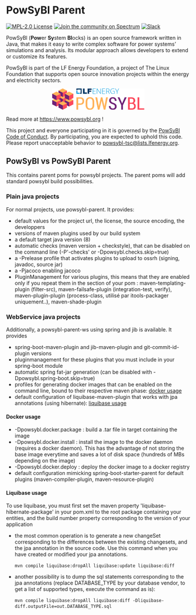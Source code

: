 # PowSyBl Parent

[![MPL-2.0 License](https://img.shields.io/badge/license-MPL_2.0-blue.svg)](https://www.mozilla.org/en-US/MPL/2.0/)
[![Join the community on Spectrum](https://withspectrum.github.io/badge/badge.svg)](https://spectrum.chat/powsybl)
[![Slack](https://img.shields.io/badge/slack-powsybl-blueviolet.svg?logo=slack)](https://join.slack.com/t/powsybl/shared_invite/zt-rzvbuzjk-nxi0boim1RKPS5PjieI0rA)

PowSyBl (**Pow**er **Sy**stem **Bl**ocks) is an open source framework written in Java, that makes it easy to write complex
software for power systems’ simulations and analysis. Its modular approach allows developers to extend or customize its
features.

PowSyBl is part of the LF Energy Foundation, a project of The Linux Foundation that supports open source innovation projects
within the energy and electricity sectors.

<p align="center">
<img src="https://raw.githubusercontent.com/powsybl/powsybl-gse/main/gse-spi/src/main/resources/images/logo_lfe_powsybl.svg?sanitize=true" alt="PowSyBl Logo" width="50%"/>
</p>

Read more at https://www.powsybl.org !

This project and everyone participating in it is governed by the [PowSyBl Code of Conduct](https://github.com/powsybl/.github/blob/main/CODE_OF_CONDUCT.md).
By participating, you are expected to uphold this code. Please report unacceptable behavior to [powsybl-tsc@lists.lfenergy.org](mailto:powsybl-tsc@lists.lfenergy.org).

## PowSyBl vs PowSyBl Parent

This contains parent poms for powsybl projects. The parent poms will add standard powsybl build possibilities. 

### Plain java projects 
For normal projects, use powsybl-parent. It provides:

- default values for the project url, the license, the source encoding, the developpers
- versions of maven plugins used by our build system
- a default target java version (8)
- automatic checks (maven version + checkstyle), that can be disabled on the command line (-P'-checks' or -Dpowsybl.checks.skip=true)
- a -Prelease profile that activates plugins to upload to ossrh (signing, javadoc, source jar)
- a -Pjacoco enabling jacoco
- PluginManagement for various plugins, this means that they are enabled only if you repeat them in the <build><plugins> section of your pom : maven-templating-plugin (filter-src), maven-failsafe-plugin (integration-test, verify), maven-plugin-plugin (process-class, utilisé par itools-packager uniquement..), maven-shade-plugin

### WebService java projects
Additionally, a powsybl-parent-ws using spring and jib is available. It provides
- spring-boot-maven-plugin and jib-maven-plugin and git-commit-id-plugin versions
- pluginmanagement for these plugins that you must include in your spring-boot module
- automatic spring fat-jar generation (can be disabled with -Dpowsybl.spring-boot.skip=true)
- profiles for generating docker images that can be enabled on the command line, bound to their respective maven phase: [docker usage](#docker-usage) 
- default configuration of liquibase-maven-plugin that works with jpa annotations (using hibernate): [liquibase usage](#liquibase-usage) 

#### Docker usage
- -Dpowsybl.docker.package : build a .tar file in target containing the image
- -Dpowsybl.docker.install : install the image to the docker daemon (requires a docker daemon). This has the advantage of not storing the base image everytime and saves a lot of disk space (hundreds of MBs depending on the image)
- -Dpowsybl.docker.deploy : deploy the docker image to a docker registry
- default configuration mimicking spring-boot-starter-parent for default plugins (maven-compiler-plugin, maven-resource-plugin)

#### Liquibase usage
To use liquibase, you must first set the maven property 'liquibase-hibernate-package' in your pom.xml to the root package containing your entities, and the build number property corresponding to the version of your application
- the most common operation is to generate a new changeSet corresponding to the differences between the existing changesets, and the jpa annotation in the source code. Use this command when you have created or modified your jpa annotations.
  ```
  mvn compile liquibase:dropAll liquibase:update liquibase:diff
  ```
- another possibility is to dump the sql statements corresponding to the jpa annotations (replace DATABASE_TYPE by your database vendor, to get a list of supported types, execute the command as is):
  ```
  mvn compile liquibase:dropAll liquibase:diff -Dliquibase-diff.outputFile=out.DATABASE_TYPE.sql
  ```
